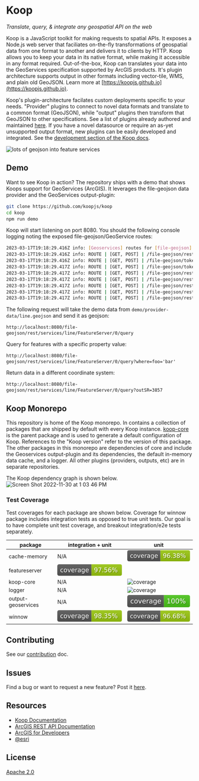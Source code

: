 # Koop

*Translate, query, & integrate any geospatial API on the web*

Koop is a JavaScript toolkit for making requests to spatial APIs. It exposes a Node.js web server that faciliates on-the-fly transformations of geospatial data from one format to another and delivers it to clients by HTTP.  Koop allows you to keep your data in its native format, while making it accessible in any format required.  Out-of-the-box, Koop can translates your data into the GeoServices specification supported by ArcGIS products. It's plugin architecture supports output in other formats including vector-tile, WMS, and plain old GeoJSON. Learn more at [https://koopjs.github.io](https://koopjs.github.io).

Koop's plugin-architecture facilates custom deployments specific to your needs. "Provider" plugins to connect to novel data formats and translate to a common format (GeoJSON), while "output" plugins then transform that GeoJSON to other specifications. See a list of plugins already authored and maintained [here](https://koopjs.github.io/docs/available-plugins). If you have a novel datasource or require an as-yet unsupported output format, new plugins can be easily developed and integrated. See the [development section of the Koop docs](https://koopjs.github.io/docs/development).

![lots of geojson into feature services](https://user-images.githubusercontent.com/7832202/28444721-43eb6ea6-6d8d-11e7-8d56-3af46fd5bf88.png)

## Demo
Want to see Koop in action? The repository ships with a demo that shows Koops support for GeoServices (ArcGIS). It leverages the file-geojson data provider and the GeoServices output-plugin:

```bash
git clone https://github.com/koopjs/koop
cd koop
npm run demo
```

Koop will start listening on port 8080. You should the following console logging noting the exposed file-geojson/GeoService routes:

```bash
2023-03-17T19:18:29.416Z info: [Geoservices] routes for [file-geojson] provider
2023-03-17T19:18:29.416Z info: ROUTE | [GET, POST] | /file-geojson/rest/info
2023-03-17T19:18:29.416Z info: ROUTE | [GET, POST] | /file-geojson/tokens/:method
2023-03-17T19:18:29.417Z info: ROUTE | [GET, POST] | /file-geojson/tokens
2023-03-17T19:18:29.417Z info: ROUTE | [GET, POST] | /file-geojson/rest/services/:id/FeatureServer/:layer/:method
2023-03-17T19:18:29.417Z info: ROUTE | [GET, POST] | /file-geojson/rest/services/:id/FeatureServer/layers
2023-03-17T19:18:29.417Z info: ROUTE | [GET, POST] | /file-geojson/rest/services/:id/FeatureServer/:layer
2023-03-17T19:18:29.417Z info: ROUTE | [GET, POST] | /file-geojson/rest/services/:id/FeatureServer
2023-03-17T19:18:29.417Z info: ROUTE | [GET, POST] | /file-geojson/rest/services/:id/FeatureServer*
```

The following request will take the demo data from `demo/provider-data/line.geojson` and send it as geojson:

```
http://localhost:8080/file-geojson/rest/services/line/FeatureServer/0/query
```

Query for features with a specific property value:

```
http://localhost:8080/file-geojson/rest/services/line/FeatureServer/0/query?where=foo='bar'
```

Return data in a different coordinate system:

```
http://localhost:8080/file-geojson/rest/services/line/FeatureServer/0/query?outSR=3857
```

## Koop Monorepo

This repository is home of the Koop monorepo.  In contains a collection of packages that are shipped by default with every Koop instance.  [koop-core](https://github.com/koopjs/koop/packages/core) is the parent package and is used to generate a default configuration of Koop. References to the "Koop version" refer to the version of this package. The other packages in this monorepo are dependencies of core and include the Geoservices output-plugin and its dependencies, the default in-memory data cache, and a logger.  All other plugins (providers, outputs, etc) are in separate repositories.

The Koop dependency graph is shown below.
![Screen Shot 2022-11-30 at 1 03 46 PM](https://user-images.githubusercontent.com/4369192/204908289-82659cfe-fcf3-404a-aa70-79baf540f1b8.png)

### Test Coverage
Test coverages for each package are shown below. Coverage for winnow package includes integration tests as opposed to true unit tests. Our goal is to have complete unit test coverage, and breakout integration/e2e tests separately.

| package | integration + unit | unit |
|---|---|---|
|cache-memory|N/A|![coverage](./packages/cache-memory/coverage.svg)|
|featureserver|![coverage](./packages/featureserver/coverage.svg)|
|koop-core|N/A|![coverage](./packages/core/coverage.svg)|
|logger|N/A|![coverage](./packages/logger/coverage.svg)|
|output-geoservices|N/A|![coverage](./packages/output-geoservices/coverage.svg)|
|winnow|![coverage](./packages/winnow/coverage.svg)|![coverage](./packages/winnow/coverage-unit.svg)|

## Contributing
See our [contribution](./CONTRIBUTING.md) doc.

## Issues
Find a bug or want to request a new feature? Post it [here](https://github.com/koopjs/koop/issues).

## Resources

* [Koop Documentation](https://koopjs.github.io/)
* [ArcGIS REST API Documentation](http://resources.arcgis.com/en/help/arcgis-rest-api/)
* [ArcGIS for Developers](http://developers.arcgis.com)
* [@esri](http://twitter.com/esri)

## License

[Apache 2.0](LICENSE)

<!-- [](Esri Tags: ArcGIS Web Mapping GeoJson FeatureServices) -->
<!-- [](Esri Language: JavaScript) -->
